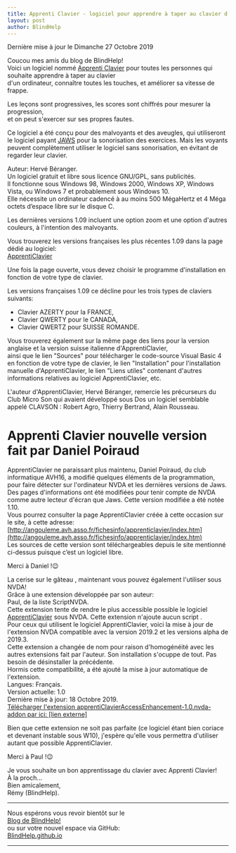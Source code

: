 ```yaml
---
title: Apprenti Clavier - logiciel pour apprendre à taper au clavier d'un ordinateur
layout: post
author: BlindHelp
---
```


<footer>Dernière mise à jour le Dimanche 27 Octobre 2019</footer>


Coucou mes amis du blog de BlindHelp!               
Voici un logiciel nommé [Apprenti Clavier](http://www.apprenticlavier.com) pour toutes les personnes qui souhaite apprendre à  taper au clavier           
d'un ordinateur, connaître toutes les touches, et améliorer sa vitesse de frappe.               

Les leçons sont progressives, les scores sont chiffrés pour mesurer la progression,              
et on peut s'exercer sur ses propres fautes.                 

Ce logiciel a été conçu pour des malvoyants et des aveugles, qui utiliseront le logiciel payant [JAWS](http://www.freedomsci.de/serv01fra.htm) pour la sonorisation des exercices. Mais les voyants peuvent complètement utiliser le logiciel sans sonorisation, en évitant de regarder leur clavier.                       

Auteur: Hervé Béranger.                  
Un logiciel gratuit et libre sous licence GNU/GPL, sans publicités.                
Il fonctionne sous Windows 98, Windows 2000, Windows XP, Windows Vista, ou Windows 7 et probablement sous Windows 10.                    
Elle nécessite un ordinateur cadencé à au moins 500 MégaHertz et 4 Méga octets d’espace libre sur le disque C.                      

Les dernières versions 1.09 incluent une option zoom et une option d'autres couleurs, à l'intention des malvoyants.              

Vous trouverez les versions françaises les plus récentes 1.09 dans la page dédié au logiciel:                              
[ApprentiClavier](http://www.apprenticlavier.com/)                         

Une fois la page ouverte, vous devez choisir le programme d'installation en fonction de votre type de clavier.                

Les  versions françaises 1.09 ce décline pour les trois types de claviers suivants:                  
 
* Clavier AZERTY pour la FRANCE,
* Clavier QWERTY pour le CANADA, 
* Clavier QWERTZ pour SUISSE ROMANDE. 

Vous trouverez également sur la même page des liens  pour la version anglaise et la version suisse italienne d'ApprentiClavier,                
ainsi que le lien "Sources" pour télécharger le code-source Visual Basic 4 en fonction de votre type de clavier, le lien "Installation" pour l'installation manuelle d'ApprentiClavier, le lien "Liens utiles" contenant d'autres informations relatives au logiciel ApprentiClavier, etc.                

L'auteur d'ApprentiClavier, Hervé Béranger, remercie les précurseurs du Club Micro Son qui avaient développé sous Dos un logiciel semblable appelé CLAVSON : Robert Agro, Thierry Bertrand, Alain Rousseau.            

# Apprenti Clavier  nouvelle version fait par Daniel Poiraud #
ApprentiClavier ne paraissant plus maintenu, Daniel Poiraud, du club informatique AVH16, a modifié quelques éléments de la programmation, pour faire détecter sur l'ordinateur NVDA et les dernières versions de Jaws. Des pages d'informations ont été modifiées pour tenir compte de NVDA comme autre lecteur d'écran que Jaws. Cette version modifiée a été notée 1.10.    
Vous pourrez consulter la page ApprentiClavier créée à cette occasion sur   le site, à cette adresse:    
[http://angouleme.avh.asso.fr/fichesinfo/apprenticlavier/index.htm](http://angouleme.avh.asso.fr/fichesinfo/apprenticlavier/index.htm)    
Les sources de cette version sont téléchargeables  depuis le site mentionné ci-dessus puisque c’est un logiciel libre.    

Merci à Daniel !😉    

La cerise sur le gâteau , maintenant vous pouvez également l'utiliser sous NVDA!                   
Grâce à une extension développée par son auteur:                    
Paul, de la liste ScriptNVDA.                 
Cette extension tente de rendre le plus accessible possible le logiciel [ApprentiClavier](http://www.apprenticlavier.com/) sous NVDA. Cette extension n'ajoute aucun script .                
Pour ceux qui utilisent le logiciel ApprentiClavier, voici la mise à jour de l'extension NVDA compatible avec la version 2019.2 et les versions alpha de 2019.3.    
Cette extension a changée de nom pour raison d'homogénéité avec les autres extensions fait par l'auteur. Son installation s'ocuppe de tout. Pas besoin de désinstaller la précédente.    
Hormis cette compatibilité, a été ajouté la mise à jour automatique de l'extension.    
Langues: Français.               
Version actuelle: 1.0                 
Dernière mise à jour: 18 Octobre 2019.                      
[Télécharger l'extension apprentiClavierAccessEnhancement-1.0.nvda-addon par ici: [lien externe]](https://rawgit.com/paulber007/AllMyNVDAAddons/master/apprentiClavierAccessEnhancement/apprentiClavierAccessEnhancement-1.0.nvda-addon?raw=true)    

Bien que cette extension ne soit pas parfaite (ce logiciel étant bien coriace et devenant instable sous W10), j'espère qu'elle vous permettra d'utiliser autant que possible ApprentiClavier.    

Merci à Paul !😉    

Je vous souhaite un bon apprentissage du clavier avec Apprenti Clavier!         
À la proch...                 
Bien amicalement,              
Rémy (BlindHelp).

---

Nous espérons vous revoir bientôt sur le      
[Blog de BlindHelp!](http://blindhelp.blogspot.fr/)                    
ou sur  votre nouvel espace via GitHub:                     
[BlindHelp.github.io](https://blindhelp.github.io)                    

---
